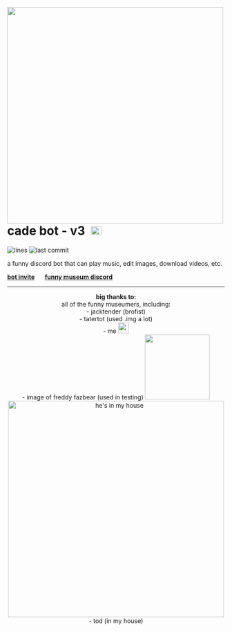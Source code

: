 <img align="left" src="https://i.imgur.com/VcvrhfV.png" width="500">

# cade bot - v3 &nbsp;<img src="https://cdn.discordapp.com/app-icons/709214886969999379/fb15ac3bc3cf90fcf1e5f824b504338b.png" width="25" height="20">

![lines](https://img.shields.io/tokei/lines/github/source64/cade)
![last commit](https://img.shields.io/github/last-commit/source64/cade)

a funny discord bot that can play music, edit images, download videos, etc.

**[bot invite](https://discord.com/api/oauth2/authorize?client_id=709214886969999379&permissions=3533888&scope=bot%20applications.commands) &nbsp; &nbsp; &nbsp; [funny museum discord](https://discord.gg/dyfGtUCkfz)**

--- 

<p align="center">
  <strong>big thanks to:</strong><br>
  all of the funny museumers, including:<br>
  - jacktender (brofist)<br>
  - tatertot (used .img a lot)<br>
  - me <img src="https://static-cdn.jtvnw.net/emoticons/v2/1/default/dark/1.0" width="25"><br>
  - image of freddy fazbear (used in testing) <img src="https://static.wikia.nocookie.net/five-nights-at-freddys-fanon/images/3/3a/Freddy_Fazbear_en_Fiesta_Full_Body.png/revision/latest/scale-to-width-down/180?cb=20201016162646" width="150"><br>
  <img src="https://i.imgur.com/eCHkJ10.jpg" width="500" title="he's in my house"><br>
  - tod (in my house)
</p>
